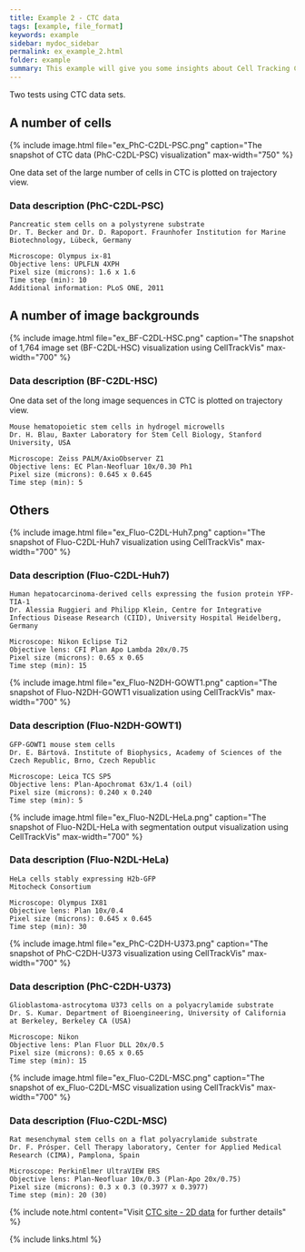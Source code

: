 ```yaml
---
title: Example 2 - CTC data
tags: [example, file_format]
keywords: example
sidebar: mydoc_sidebar
permalink: ex_example_2.html
folder: example
summary: This example will give you some insights about Cell Tracking Challenge (CTC) data on CellTrackVis.
---
```


Two tests using CTC data sets.

## A number of cells

{% include image.html file="ex_PhC-C2DL-PSC.png" caption="The snapshot of CTC data (PhC-C2DL-PSC) visualization" max-width="750" %}

One data set of the large number of cells in CTC is plotted on trajectory view.

### Data description (PhC-C2DL-PSC)
```
Pancreatic stem cells on a polystyrene substrate
Dr. T. Becker and Dr. D. Rapoport. Fraunhofer Institution for Marine Biotechnology, Lübeck, Germany

Microscope: Olympus ix-81
Objective lens: UPLFLN 4XPH
Pixel size (microns): 1.6 x 1.6
Time step (min): 10
Additional information: PLoS ONE, 2011
```

## A number of image backgrounds

{% include image.html file="ex_BF-C2DL-HSC.png" caption="The snapshot of 1,764 image set (BF-C2DL-HSC) visualization using CellTrackVis" max-width="700" %}

### Data description (BF-C2DL-HSC)

One data set of the long image sequences in CTC is plotted on trajectory view.

```
Mouse hematopoietic stem cells in hydrogel microwells
Dr. H. Blau, Baxter Laboratory for Stem Cell Biology, Stanford University, USA

Microscope: Zeiss PALM/AxioObserver Z1
Objective lens: EC Plan-Neofluar 10x/0.30 Ph1
Pixel size (microns): 0.645 x 0.645
Time step (min): 5
```


## Others

{% include image.html file="ex_Fluo-C2DL-Huh7.png" caption="The snapshot of Fluo-C2DL-Huh7 visualization using CellTrackVis" max-width="700" %}

### Data description (Fluo-C2DL-Huh7)

```
Human hepatocarcinoma-derived cells expressing the fusion protein YFP-TIA-1
Dr. Alessia Ruggieri and Philipp Klein, Centre for Integrative Infectious Disease Research (CIID), University Hospital Heidelberg, Germany

Microscope: Nikon Eclipse Ti2
Objective lens: CFI Plan Apo Lambda 20x/0.75
Pixel size (microns): 0.65 x 0.65
Time step (min): 15
```

{% include image.html file="ex_Fluo-N2DH-GOWT1.png" caption="The snapshot of Fluo-N2DH-GOWT1 visualization using CellTrackVis" max-width="700" %}

### Data description (Fluo-N2DH-GOWT1)

```
GFP-GOWT1 mouse stem cells
Dr. E. Bártová. Institute of Biophysics, Academy of Sciences of the Czech Republic, Brno, Czech Republic

Microscope: Leica TCS SP5
Objective lens: Plan-Apochromat 63x/1.4 (oil)
Pixel size (microns): 0.240 x 0.240
Time step (min): 5
```

{% include image.html file="ex_Fluo-N2DL-HeLa.png" caption="The snapshot of Fluo-N2DL-HeLa with segmentation output visualization using CellTrackVis" max-width="700" %}

### Data description (Fluo-N2DL-HeLa)

```
HeLa cells stably expressing H2b-GFP
Mitocheck Consortium

Microscope: Olympus IX81
Objective lens: Plan 10x/0.4
Pixel size (microns): 0.645 x 0.645
Time step (min): 30
```


{% include image.html file="ex_PhC-C2DH-U373.png" caption="The snapshot of PhC-C2DH-U373 visualization using CellTrackVis" max-width="700" %}

### Data description (PhC-C2DH-U373)

```
Glioblastoma-astrocytoma U373 cells on a polyacrylamide substrate
Dr. S. Kumar. Department of Bioengineering, University of California at Berkeley, Berkeley CA (USA)

Microscope: Nikon
Objective lens: Plan Fluor DLL 20x/0.5
Pixel size (microns): 0.65 x 0.65
Time step (min): 15
```

{% include image.html file="ex_Fluo-C2DL-MSC.png" caption="The snapshot of ex_Fluo-C2DL-MSC visualization using CellTrackVis" max-width="700" %}

### Data description (Fluo-C2DL-MSC)

```
Rat mesenchymal stem cells on a flat polyacrylamide substrate
Dr. F. Prósper. Cell Therapy laboratory, Center for Applied Medical Research (CIMA), Pamplona, Spain

Microscope: PerkinElmer UltraVIEW ERS
Objective lens: Plan-Neofluar 10x/0.3 (Plan-Apo 20x/0.75)
Pixel size (microns): 0.3 x 0.3 (0.3977 x 0.3977)
Time step (min): 20 (30)
```

{% include note.html content="Visit [CTC site - 2D data](http://celltrackingchallenge.net/2d-datasets/) for further details" %}

{% include links.html %}
